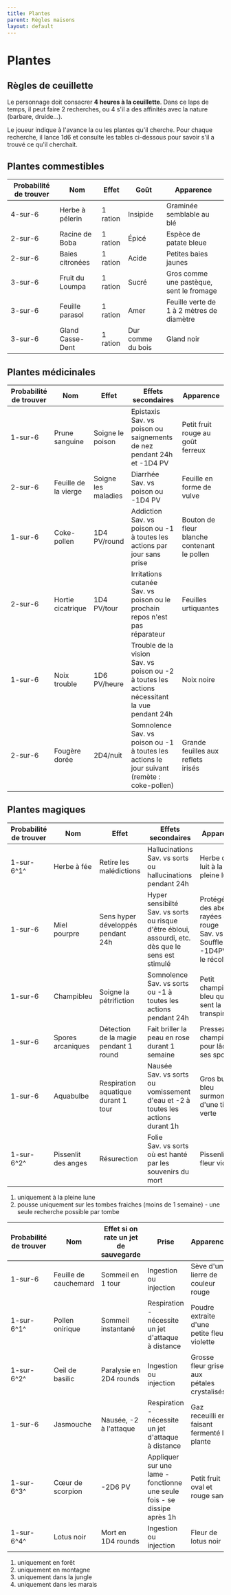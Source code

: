 ```yaml
---
title: Plantes
parent: Règles maisons
layout: default
---
```


# Plantes

## Règles de ceuillette
Le personnage doit consacrer **4 heures à la ceuillette**. Dans ce laps de temps, il peut faire 2 recherches, ou 4 s'il a des affinités avec la nature (barbare, druide...). 

Le joueur indique à l'avance la ou les plantes qu'il cherche. Pour chaque recherche, il lance 1d6 et consulte les tables ci-dessous pour savoir s'il a trouvé ce qu'il cherchait.			

## Plantes commestibles

| Probabilité de trouver    | Nom              | Effet    | Goût              | Apparence                                 |
| ------------------------- | ---------------- | -------- | ----------------- | ----------------------------------------- |
| 4-sur-6                   | Herbe à pélerin  | 1 ration | Insipide          | Graminée semblable au blé                 |
| 2-sur-6                   | Racine de Boba   | 1 ration | Épicé             | Espèce de patate bleue                    |
| 2-sur-6                   | Baies citronées  | 1 ration | Acide             | Petites baies jaunes                      |
| 3-sur-6                   | Fruit du Loumpa  | 1 ration | Sucré             | Gros comme une pastèque, sent le fromage  |
| 3-sur-6                   | Feuille parasol  | 1 ration | Amer              | Feuille verte de 1 à 2 mètres de diamètre |
| 3-sur-6                   | Gland Casse-Dent | 1 ration | Dur comme du bois | Gland noir                                |

## Plantes médicinales

| Probabilité de trouver    | Nom                  | Effet               | Effets secondaires                                                                               | Apparence                                   |
| ------------------------- | -------------------- | ------------------- | ------------------------------------------------------------------------------------------------ | ------------------------------------------- |
| 1-sur-6                   | Prune sanguine       | Soigne le poison    | Epistaxis<br>Sav. vs poison ou saignements de nez pendant 24h et -1D4 PV                         | Petit fruit rouge au goût ferreux           |
| 2-sur-6                   | Feuille de la vierge | Soigne les maladies | Diarrhée<br>Sav. vs poison ou -1D4 PV                                                            | Feuille en forme de vulve                   |
| 1-sur-6                   | Coke-pollen          | 1D4 PV/round        | Addiction<br>Sav. vs poison ou -1 à toutes les actions par jour sans prise                       | Bouton de fleur blanche contenant le pollen |
| 2-sur-6                   | Hortie cicatrique    | 1D4 PV/tour         | Irritations cutanée<br>Sav. vs poison ou le prochain repos n'est pas réparateur                  | Feuilles urtiquantes                        |
| 1-sur-6                   | Noix trouble         | 1D6 PV/heure        | Trouble de la vision<br>Sav. vs poison ou -2 à toutes les actions nécessitant la vue pendant 24h | Noix noire                                  |
| 2-sur-6                   | Fougère dorée        | 2D4/nuit            | Somnolence<br>Sav. vs poison ou -1 à toutes les actions le jour suivant (remète : coke-pollen)   | Grande feuilles aux reflets irisés          |

## Plantes magiques

| Probabilité de trouver    | Nom                 | Effet                                  | Effets secondaires                                                                                    | Apparence                                                                             |
| ------------------------- | ------------------- | -------------------------------------- | ----------------------------------------------------------------------------------------------------- | ------------------------------------------------------------------------------------- |
| 1-sur-6^1^                | Herbe à fée         | Retire les malédictions                | Hallucinations<br>Sav. vs sorts ou hallucinations pendant 24h                                         | Herbe qui luit à la pleine lune                                                       |
| 1-sur-6                   | Miel pourpre        | Sens hyper développés pendant 24h      | Hyper sensibilté<br>Sav. vs sorts ou risque d'être ébloui, assourdi, etc. dès que le sens est stimulé | Protégé par des abeilles rayées de rouge<br>Sav. vs Souffle ou -1D4PV en le récoltant |
| 1-sur-6                   | Champibleu          | Soigne la pétrifiction                 | Somnolence<br>Sav. vs sorts ou -1 à toutes les actions pendant 24h                                    | Petit champignon bleu qui sent la transpiration                                       |
| 1-sur-6                   | Spores arcaniques   | Détection de la magie pendant 1 round  | Fait briller la peau en rose durant 1 semaine                                                         | Pressez le champignon pour lâcher ses spores                                          |
| 1-sur-6                   | Aquabulbe           | Respiration aquatique<br>durant 1 tour | Nausée<br>Sav. vs sorts ou vomissement d'eau et -2 à toutes les actions durant 1h                     | Gros bulbe bleu surmonté d'une tige verte                                             |
| 1-sur-6^2^                | Pissenlit des anges | Résurection                            | Folie<br>Sav. vs sorts où est hanté par les souvenirs du mort                                         | Pissenlit à fleur violette                                                            |

1. uniquement à la pleine lune
2. pousse uniquement sur les tombes fraiches (moins de 1 semaine) - une seule recherche possible par tombe

| Probabilité de trouver    | Nom                   | Effet si on rate un jet de sauvegarde | Prise                                                                    | Apparence                                   |
| ------------------------- | --------------------- | ------------------------------------- | ------------------------------------------------------------------------ | ------------------------------------------- |
| 1-sur-6                   | Feuille de cauchemard | Sommeil en 1 tour                     | Ingestion ou injection                                                   | Sève d'un lierre de couleur rouge           |
| 1-sur-6^1^                | Pollen onirique       | Sommeil instantané                    | Respiration - nécessite un jet d'attaque à distance                      | Poudre extraite d'une petite fleur violette |
| 1-sur-6^2^                | Oeil de basilic       | Paralysie en 2D4 rounds               | Ingestion ou injection                                                   | Grosse fleur grise aux pétales crystalisés  |
| 1-sur-6                   | Jasmouche             | Nausée, -2 à l'attaque                | Respiration - nécessite un jet d'attaque à distance                      | Gaz receuilli en faisant fermenté la plante |
| 1-sur-6^3^                | Cœur de scorpion      | \-2D6 PV                              | Appliquer sur une lame - fonctionne une seule fois - se dissipe après 1h | Petit fruit oval et rouge sang              |
| 1-sur-6^4^                | Lotus noir            | Mort en 1D4 rounds                    | Ingestion ou injection                                                   | Fleur de lotus noir                         |

1. uniquement en forêt
2. uniquement en montagne
3. uniquement dans la jungle
4. uniquement dans les marais